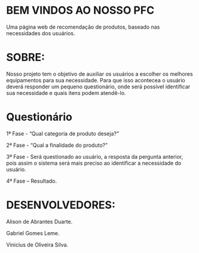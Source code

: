 # BEM VINDOS AO NOSSO PFC
Uma página web de recomendação de produtos, baseado nas necessidades dos usuários.

# SOBRE:

Nosso projeto tem o objetivo de auxiliar os usuários a escolher os melhores equipamentos para sua necessidade.
Para que isso acontecea o usuário deverá responder um pequeno questionário, onde será possível  identificar sua necessidade e quais itens podem atendê-lo.


# Questionário

1ª Fase - “Qual categoria de produto deseja?” 

2ª Fase - “Qual a finalidade do produto?” 

3ª Fase - Será questionado ao usuário, a resposta da pergunta anterior, pois assim o sistema será mais preciso ao identificar a necessidade do usuário.

4ª Fase – Resultado.

# DESENVOLVEDORES:
Alison de Abrantes Duarte.

Gabriel Gomes Leme.

Vinicius de Oliveira Silva.


